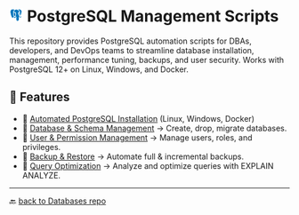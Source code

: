 # <img src="../Assets/pics/icons8-postgresql-48.svg" width="25"> PostgreSQL Management Scripts

This repository provides PostgreSQL automation scripts for DBAs, developers, and DevOps teams to streamline database installation, management, performance tuning, backups, and user security. Works with PostgreSQL 12+ on Linux, Windows, and Docker.

## 🚀 Features

- 📂 [Automated PostgreSQL Installation](./Install/) (Linux, Windows, Docker)
- 📂 [Database & Schema Management](./Manage/) → Create, drop, migrate databases.
- 📂 [User & Permission Management](./UAC/) → Manage users, roles, and privileges.
- 📂 [Backup & Restore](./Backup/) → Automate full & incremental backups.
- 📂 [Query Optimization](./Perf/) → Analyze and optimize queries with EXPLAIN ANALYZE.

---

🔙 [back to Databases repo](../)
